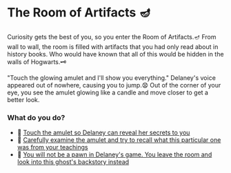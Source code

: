 # The Room of Artifacts 🪔

Curiosity gets the best of you, so you enter the Room of Artifacts.🪔 From wall to wall, the room is filled with artifacts that you had only read about in history books. Who would have known that all of this would be hidden in the walls of Hogwarts.🗝️

"Touch the glowing amulet and I'll show you everything." Delaney's voice appeared out of nowhere, causing you to jump.😧 Out of the corner of your eye, you see the amulet glowing like a candle and move closer to get a better look.

### What do you do?

- 🤫 [Touch the amulet so Delaney can reveal her secrets to you](./scene12.md)
- 🧐 [Carefully examine the amulet and try to recall what this particular one was from your teachings](./scene10.md)
- 🙅 [You will not be a pawn in Delaney's game. You leave the room and look into this ghost's backstory instead](./scene11.md)